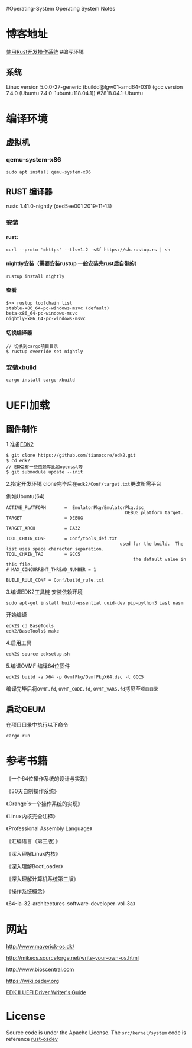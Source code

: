 ﻿#Operating-System
Operating System Notes
# 博客地址
[使用Rust开发操作系统](https://blog.csdn.net/qq_41698827)
#编写环境
## 系统
Linux version 5.0.0-27-generic (buildd@lgw01-amd64-031) (gcc version 7.4.0 (Ubuntu 7.4.0-1ubuntu118.04.1)) #2818.04.1-Ubuntu
# 编译环境
## 虚拟机
### qemu-system-x86

```
sudo apt install qemu-system-x86
```

## RUST 编译器
rustc 1.41.0-nightly (ded5ee001 2019-11-13)

### 安装

#### rust:

```
curl --proto '=https' --tlsv1.2 -sSf https://sh.rustup.rs | sh
```

#### nightly安装（需要安装rustup 一般安装完rust后自带的）
```
rustup install nightly
```

#### 查看
```
$>> rustup toolchain list
stable-x86_64-pc-windows-msvc (default)
beta-x86_64-pc-windows-msvc
nightly-x86_64-pc-windows-msvc
```

#### 切换编译器
```
// 切换到cargo项目目录
$ rustup override set nightly
```

### 安装xbuild

```
cargo install cargo-xbuild
```

# UEFI加载

## 固件制作
1.准备[EDK2](https://github.com/tianocore/edk2) 
```
$ git clone https://github.com/tianocore/edk2.git
$ cd edk2
// EDK2有一些依赖库比如openssl等
$ git submodule update --init
```
2.指定开发环境
clone完毕后在`edk2/Conf/target.txt`更改所需平台

例如Ubuntu(64) 
```
ACTIVE_PLATFORM       =  EmulatorPkg/EmulatorPkg.dsc
                                             DEBUG platform target.
TARGET                = DEBUG

TARGET_ARCH           = IA32

TOOL_CHAIN_CONF       = Conf/tools_def.txt
                                           used for the build.  The list uses space character separation.
TOOL_CHAIN_TAG        = GCC5 
                                                the default value in this file.
# MAX_CONCURRENT_THREAD_NUMBER = 1

BUILD_RULE_CONF = Conf/build_rule.txt
```

3.编译EDK2工具链
安装依赖环境
```
sudo apt-get install build-essential uuid-dev pip-python3 iasl nasm
```
开始编译
```
edk2$ cd BaseTools
edk2/BaseTools$ make
```
4.启用工具

```
edk2$ source edksetup.sh
```

5.编译OVMF
编译64位固件
```
edk2$ build -a X64 -p OvmfPkg/OvmfPkgX64.dsc -t GCC5
```
编译完毕后将`OVMF.fd`, `OVMF_CODE.fd`, `OVMF_VARS.fd`拷贝至`项目目录`


## 启动QEUM
在项目目录中执行以下命令
```
cargo run
```

# 参考书籍

《一个64位操作系统的设计与实现》

《30天自制操作系统》

《Orange`s一个操作系统的实现》

《Linux内核完全注释》

《Professional Assembly Language》

《汇编语言（第三版）》

《深入理解Linux内核》

《深入理解BootLoader》

《深入理解计算机系统第三版》

《操作系统概念》

《64-ia-32-architectures-software-developer-vol-3a》
# 网站

http://www.maverick-os.dk/

http://mikeos.sourceforge.net/write-your-own-os.html

http://www.bioscentral.com

https://wiki.osdev.org

[EDK II UEFI Driver Writer's Guide](https://edk2-docs.gitbooks.io/edk-ii-uefi-driver-writer-s-guide/TABLES.html#tables)

# License
Source code  is under the Apache License.
The `src/kernel/system` code is reference [rust-osdev](https://github.com/rust-osdev/x86_64)
